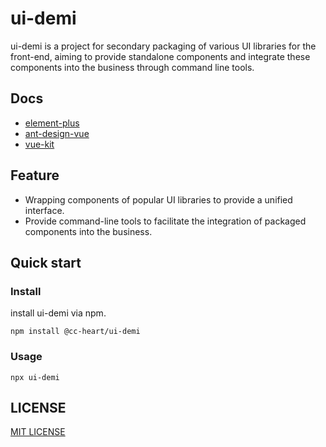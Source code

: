 # ui-demi

ui-demi is a project for secondary packaging of various UI libraries for the front-end, aiming to provide standalone components and integrate these components into the business through command line tools.

## Docs

- [element-plus](https://cc-hearts.github.io/ui-demi/element-plus)
- [ant-design-vue](https://cc-hearts.github.io/ui-demi/ant-design-vue)
- [vue-kit](https://cc-hearts.github.io/ui-demi/vue-kit)

## Feature

- Wrapping components of popular UI libraries to provide a unified interface.
- Provide command-line tools to facilitate the integration of packaged components into the business.

## Quick start

### Install

install ui-demi via npm.

```shell
npm install @cc-heart/ui-demi
```

### Usage

```shell
npx ui-demi
```

## LICENSE

[MIT LICENSE](./LICENSE)
